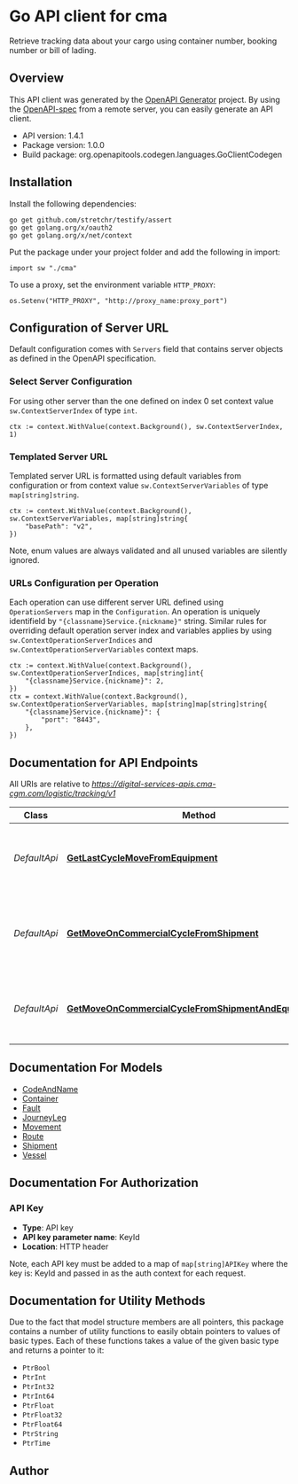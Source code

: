 # Go API client for cma

Retrieve tracking data about your cargo using container number, booking number or bill of lading.

## Overview
This API client was generated by the [OpenAPI Generator](https://openapi-generator.tech) project.  By using the [OpenAPI-spec](https://www.openapis.org/) from a remote server, you can easily generate an API client.

- API version: 1.4.1
- Package version: 1.0.0
- Build package: org.openapitools.codegen.languages.GoClientCodegen

## Installation

Install the following dependencies:

```shell
go get github.com/stretchr/testify/assert
go get golang.org/x/oauth2
go get golang.org/x/net/context
```

Put the package under your project folder and add the following in import:

```golang
import sw "./cma"
```

To use a proxy, set the environment variable `HTTP_PROXY`:

```golang
os.Setenv("HTTP_PROXY", "http://proxy_name:proxy_port")
```

## Configuration of Server URL

Default configuration comes with `Servers` field that contains server objects as defined in the OpenAPI specification.

### Select Server Configuration

For using other server than the one defined on index 0 set context value `sw.ContextServerIndex` of type `int`.

```golang
ctx := context.WithValue(context.Background(), sw.ContextServerIndex, 1)
```

### Templated Server URL

Templated server URL is formatted using default variables from configuration or from context value `sw.ContextServerVariables` of type `map[string]string`.

```golang
ctx := context.WithValue(context.Background(), sw.ContextServerVariables, map[string]string{
	"basePath": "v2",
})
```

Note, enum values are always validated and all unused variables are silently ignored.

### URLs Configuration per Operation

Each operation can use different server URL defined using `OperationServers` map in the `Configuration`.
An operation is uniquely identifield by `"{classname}Service.{nickname}"` string.
Similar rules for overriding default operation server index and variables applies by using `sw.ContextOperationServerIndices` and `sw.ContextOperationServerVariables` context maps.

```
ctx := context.WithValue(context.Background(), sw.ContextOperationServerIndices, map[string]int{
	"{classname}Service.{nickname}": 2,
})
ctx = context.WithValue(context.Background(), sw.ContextOperationServerVariables, map[string]map[string]string{
	"{classname}Service.{nickname}": {
		"port": "8443",
	},
})
```

## Documentation for API Endpoints

All URIs are relative to *https://digital-services-apis.cma-cgm.com/logistic/tracking/v1*

Class | Method | HTTP request | Description
------------ | ------------- | ------------- | -------------
*DefaultApi* | [**GetLastCycleMoveFromEquipment**](docs/DefaultApi.md#getlastcyclemovefromequipment) | **Get** /equipments/{eqpId}/moves/lastCycle | all moves information related to a container of its last cycle
*DefaultApi* | [**GetMoveOnCommercialCycleFromShipment**](docs/DefaultApi.md#getmoveoncommercialcyclefromshipment) | **Get** /shipments/{shipmentRef}/equipments/moves/commercialCycle | all moves information related to all containers of a shipment
*DefaultApi* | [**GetMoveOnCommercialCycleFromShipmentAndEquipmentId**](docs/DefaultApi.md#getmoveoncommercialcyclefromshipmentandequipmentid) | **Get** /shipments/{shipmentRef}/equipments/{eqpId}/moves/commercialCycle | all moves information related to a container of a shipment


## Documentation For Models

 - [CodeAndName](docs/CodeAndName.md)
 - [Container](docs/Container.md)
 - [Fault](docs/Fault.md)
 - [JourneyLeg](docs/JourneyLeg.md)
 - [Movement](docs/Movement.md)
 - [Route](docs/Route.md)
 - [Shipment](docs/Shipment.md)
 - [Vessel](docs/Vessel.md)


## Documentation For Authorization



### API Key

- **Type**: API key
- **API key parameter name**: KeyId
- **Location**: HTTP header

Note, each API key must be added to a map of `map[string]APIKey` where the key is: KeyId and passed in as the auth context for each request.


## Documentation for Utility Methods

Due to the fact that model structure members are all pointers, this package contains
a number of utility functions to easily obtain pointers to values of basic types.
Each of these functions takes a value of the given basic type and returns a pointer to it:

* `PtrBool`
* `PtrInt`
* `PtrInt32`
* `PtrInt64`
* `PtrFloat`
* `PtrFloat32`
* `PtrFloat64`
* `PtrString`
* `PtrTime`

## Author



